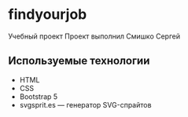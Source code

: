 # findyourjob
Учебный проект
Проект выполнил Смишко Сергей

## Используемые технологии
- HTML
- CSS
- Bootstrap 5
- svgsprit.es — генератор SVG-спрайтов
